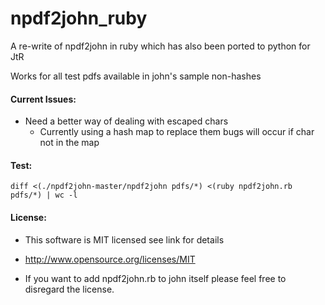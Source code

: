 npdf2john_ruby
==============

A re-write of npdf2john in ruby which has also been ported to python for JtR

Works for all test pdfs available in john's sample non-hashes

#### Current Issues:

* Need a better way of dealing with escaped chars
	* Currently using a hash map to replace them bugs will occur if char not in the map

#### Test:
```
diff <(./npdf2john-master/npdf2john pdfs/*) <(ruby npdf2john.rb pdfs/*) | wc -l
```

#### License:

* This software is MIT licensed see link for details

* http://www.opensource.org/licenses/MIT

* If you want to add npdf2john.rb to john itself please feel free to disregard the license.
